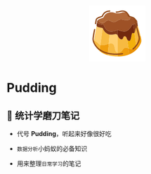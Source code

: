 <div align=center><img src='https://github.com/mymmon/statistics-notebook/blob/master/_Pic/%E5%B8%83%E4%B8%81.png' /></div>

# Pudding

## 🍮 统计学磨刀笔记

- 代号 **Pudding**，听起来好像很好吃

- `数据分析`小蚂蚁的必备知识

- 用来整理`日常学习`的笔记
